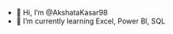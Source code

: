 - 👋 Hi, I’m @AkshataKasar98
- 🌱 I’m currently learning Excel, Power BI, SQL

<!---
AkshataKasar98/AkshataKasar98 is a ✨ special ✨ repository because its `README.md` (this file) appears on your GitHub profile.
You can click the Preview link to take a look at your changes.
--->
